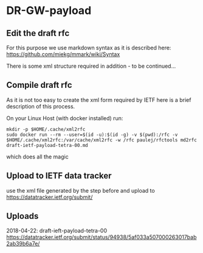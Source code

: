# DR-GW-payload

## Edit the draft rfc
For this purpose we use markdown syntax as it is described here:
https://github.com/miekg/mmark/wiki/Syntax

There is some xml structure required in addition - to be continued...

## Compile draft rfc
As it is not too easy to create the xml form required by IETF here is a brief description of this process.

On your Linux Host (with docker installed) run:

    mkdir -p $HOME/.cache/xml2rfc
    sudo docker run --rm --user=$(id -u):$(id -g) -v $(pwd):/rfc -v $HOME/.cache/xml2rfc:/var/cache/xml2rfc -w /rfc paulej/rfctools md2rfc draft-ietf-payload-tetra-00.md

which does all the magic

## Upload to IETF data tracker
use the xml file generated by the step before and upload to https://datatracker.ietf.org/submit/

## Uploads
2018-04-22: draft-ieft-payload-tetra-00 https://datatracker.ietf.org/submit/status/94938/5af033a507000263017bab2ab39b6a7e/

